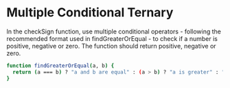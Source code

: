 # Multiple Conditional Ternary

In the checkSign function, use multiple conditional operators - following the recommended format used in findGreaterOrEqual - to check if a number is positive, negative or zero. The function should return positive, negative or zero.

```sh
function findGreaterOrEqual(a, b) {
  return (a === b) ? "a and b are equal" : (a > b) ? "a is greater" : "b is greater";
}
```